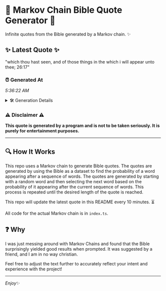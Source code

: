 # 📖 Markov Chain Bible Quote Generator 📖

Infinite quotes from the Bible generated by a Markov chain. ✨

## ✨ Latest Quote ✨
"which thou hast seen, and of those things in the which i will appear unto thee; 26:17"

### ⏰ Generated At
*5:36:22 AM*

<details>
    <summary>🛠️ Generation Details</summary>
    <p>
        <strong>🌱 Seed:</strong> which<br>
        <strong>🔄 Iterations:</strong> 16<br>
        <strong>📜 Context History:</strong><br>[ which ]: thou<br>[ which, thou ]: hast<br>[ which, thou, hast ]: seen,<br>[ which, thou, hast, seen, ]: and<br>[ which, thou, hast, seen,, and ]: of<br>[ which, thou, hast, seen,, and, of ]: those<br>[ thou, hast, seen,, and, of, those ]: things<br>[ hast, seen,, and, of, those, things ]: in<br>[ seen,, and, of, those, things, in ]: the<br>[ and, of, those, things, in, the ]: which<br>[ of, those, things, in, the, which ]: i<br>[ those, things, in, the, which, i ]: will<br>[ things, in, the, which, i, will ]: appear<br>[ in, the, which, i, will, appear ]: unto<br>[ the, which, i, will, appear, unto ]: thee;<br>[ which, i, will, appear, unto, thee; ]: 26:17<br>
    </p>
</details>

### ⚠️ Disclaimer ⚠️
**This quote is generated by a program and is not to be taken seriously. It is purely for entertainment purposes.**

---

## 🔍 How It Works

This repo uses a Markov chain to generate Bible quotes. The quotes are generated by using the Bible as a dataset to find the probability of a word appearing after a sequence of words. The quotes are generated by starting with a random word and then selecting the next word based on the probability of it appearing after the current sequence of words. This process is repeated until the desired length of the quote is reached.

This repo will update the latest quote in this README every 10 minutes. ⏳

All code for the actual Markov chain is in `index.ts`.

## ❓ Why

I was just messing around with Markov Chains and found that the Bible surprisingly yielded good results when prompted. 
It was suggested by a friend, and I am in no way christian.

Feel free to adjust the text further to accurately reflect your intent and experience with the project!

---

*Enjoy*✨

